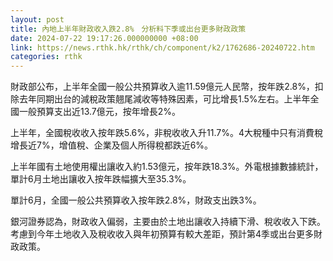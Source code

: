 ```yaml
---
layout: post
title: 內地上半年財政收入跌2.8%　分析料下季或出台更多財政政策
date: 2024-07-22 19:17:26.000000000 +08:00
link: https://news.rthk.hk/rthk/ch/component/k2/1762686-20240722.htm
categories: rthk
---
```


財政部公布，上半年全國一般公共預算收入逾11.59億元人民幣，按年跌2.8%，扣除去年同期出台的減稅政策翹尾減收等特殊因素，可比增長1.5%左右。上半年全國一般預算支出近13.7億元，按年增長2%。

上半年，全國稅收收入按年跌5.6%，非稅收收入升11.7%。4大稅種中只有消費稅增長近7%，增值稅、企業及個人所得稅都跌近6%。

上半年國有土地使用權出讓收入約1.53億元，按年跌18.3%。外電根據數據統計，單計6月土地出讓收入按年跌幅擴大至35.3%。

單計6月，全國一般公共預算收入按年跌2.8%，財政支出跌3%。

銀河證券認為，財政收入偏弱，主要由於土地出讓收入持續下滑、稅收收入下跌。考慮到今年土地收入及稅收收入與年初預算有較大差距，預計第4季或出台更多財政政策。
